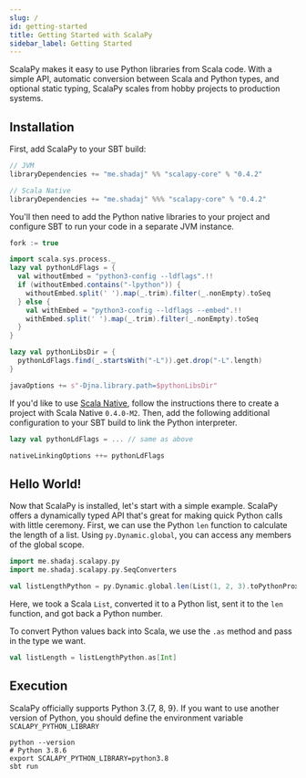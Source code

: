 ```yaml
---
slug: /
id: getting-started
title: Getting Started with ScalaPy
sidebar_label: Getting Started
---
```


ScalaPy makes it easy to use Python libraries from Scala code. With a simple API, automatic conversion between Scala and Python types, and optional static typing, ScalaPy scales from hobby projects to production systems.

## Installation
First, add ScalaPy to your SBT build:
```scala
// JVM
libraryDependencies += "me.shadaj" %% "scalapy-core" % "0.4.2"

// Scala Native
libraryDependencies += "me.shadaj" %%% "scalapy-core" % "0.4.2"
```

You'll then need to add the Python native libraries to your project and configure SBT to run your code in a separate JVM instance.

```scala
fork := true

import scala.sys.process._
lazy val pythonLdFlags = {
  val withoutEmbed = "python3-config --ldflags".!!
  if (withoutEmbed.contains("-lpython")) {
    withoutEmbed.split(' ').map(_.trim).filter(_.nonEmpty).toSeq
  } else {
    val withEmbed = "python3-config --ldflags --embed".!!
    withEmbed.split(' ').map(_.trim).filter(_.nonEmpty).toSeq
  }
}

lazy val pythonLibsDir = {
  pythonLdFlags.find(_.startsWith("-L")).get.drop("-L".length)
}

javaOptions += s"-Djna.library.path=$pythonLibsDir"
```

If you'd like to use [Scala Native](https://scala-native.readthedocs.io/), follow the instructions there to create a project with Scala Native `0.4.0-M2`. Then, add the following additional configuration to your SBT build to link the Python interpreter.

```scala
lazy val pythonLdFlags = ... // same as above

nativeLinkingOptions ++= pythonLdFlags
```

## Hello World!
Now that ScalaPy is installed, let's start with a simple example. ScalaPy offers a dynamically typed API that's great for making quick Python calls with little ceremony. First, we can use the Python `len` function to calculate the length of a list. Using `py.Dynamic.global`, you can access any members of the global scope.

```scala mdoc
import me.shadaj.scalapy.py
import me.shadaj.scalapy.py.SeqConverters

val listLengthPython = py.Dynamic.global.len(List(1, 2, 3).toPythonProxy)
```

Here, we took a Scala `List`, converted it to a Python list, sent it to the `len` function, and got back a Python number.

To convert Python values back into Scala, we use the `.as` method and pass in the type we want.

```scala mdoc
val listLength = listLengthPython.as[Int]
```
## Execution
ScalaPy officially supports Python 3.{7, 8, 9}. If you want to use another version of Python, you should define the environment variable `SCALAPY_PYTHON_LIBRARY`

```shell
python --version
# Python 3.8.6
export SCALAPY_PYTHON_LIBRARY=python3.8
sbt run
```
